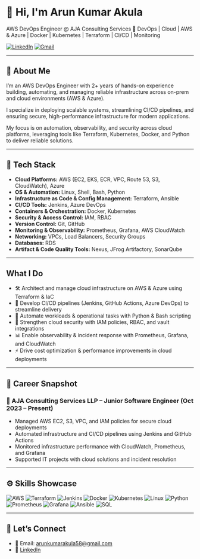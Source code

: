 # 👋 Hi, I'm Arun Kumar Akula
AWS DevOps Engineer @ AJA Consulting Services
🚀 DevOps | Cloud | AWS & Azure | Docker | Kubernetes | Terraform | CI/CD | Monitoring

[![LinkedIn](https://img.shields.io/badge/LinkedIn-Arun-blue?style=for-the-badge&logo=linkedin&logoColor=white)](https://www.linkedin.com/in/arun-kumar-akula)
[![Gmail](https://img.shields.io/badge/Gmail-Arun-red?logo=gmail&style=for-the-badge)](mailto:arunkumarakula58@gmail.com)


---

## 🔹 About Me
I’m an AWS DevOps Engineer with 2+ years of hands-on experience building, automating, and managing reliable infrastructure across on-prem and cloud environments (AWS & Azure).  

I specialize in deploying scalable systems, streamlining CI/CD pipelines, and ensuring secure, high-performance infrastructure for modern applications.  

My focus is on automation, observability, and security across cloud platforms, leveraging tools like Terraform, Kubernetes, Docker, and Python to deliver reliable solutions.

---

## 🧰 Tech Stack
- **Cloud Platforms:** AWS (EC2, EKS, ECR, VPC, Route 53, S3, CloudWatch), Azure  
- **OS & Automation:** Linux, Shell, Bash, Python  
- **Infrastructure as Code & Config Management:** Terraform, Ansible  
- **CI/CD Tools:** Jenkins, Azure DevOps  
- **Containers & Orchestration:** Docker, Kubernetes  
- **Security & Access Control:** IAM, RBAC  
- **Version Control:** Git, GitHub  
- **Monitoring & Observability:** Prometheus, Grafana, AWS CloudWatch  
- **Networking:** VPCs, Load Balancers, Security Groups  
- **Databases:** RDS  
- **Artifact & Code Quality Tools:** Nexus, JFrog Artifactory, SonarQube

---

##  What I Do
- 🛠️ Architect and manage cloud infrastructure on AWS & Azure using Terraform & IaC  
- 🚀 Develop CI/CD pipelines (Jenkins, GitHub Actions, Azure DevOps) to streamline delivery  
- 🤖 Automate workloads & operational tasks with Python & Bash scripting  
- 🔐 Strengthen cloud security with IAM policies, RBAC, and vault integrations  
- 📊 Enable observability & incident response with Prometheus, Grafana, and CloudWatch  
- ⚡ Drive cost optimization & performance improvements in cloud deployments  

---

## 💼 Career Snapshot
### 🏢 AJA Consulting Services LLP – Junior Software Engineer (Oct 2023 – Present)
- Managed AWS EC2, S3, VPC, and IAM policies for secure cloud deployments  
- Automated infrastructure and CI/CD pipelines using Jenkins and GitHub Actions  
- Monitored infrastructure performance with CloudWatch, Prometheus, and Grafana  
- Supported IT projects with cloud solutions and incident resolution  


---

## ⚙️ Skills Showcase
![AWS](https://img.shields.io/badge/AWS-232F3E?style=for-the-badge&logo=amazon-aws&logoColor=white)
![Terraform](https://img.shields.io/badge/Terraform-623CE4?style=for-the-badge&logo=terraform&logoColor=white)
![Jenkins](https://img.shields.io/badge/Jenkins-D24939?style=for-the-badge&logo=jenkins&logoColor=white)
![Docker](https://img.shields.io/badge/Docker-2496ED?style=for-the-badge&logo=docker&logoColor=white)
![Kubernetes](https://img.shields.io/badge/Kubernetes-326CE5?style=for-the-badge&logo=kubernetes&logoColor=white)
![Linux](https://img.shields.io/badge/Linux-FCC624?style=for-the-badge&logo=linux&logoColor=black)
![Python](https://img.shields.io/badge/Python-3776AB?style=for-the-badge&logo=python&logoColor=white)
![Prometheus](https://img.shields.io/badge/Prometheus-E6522C?style=for-the-badge&logo=prometheus&logoColor=white)
![Grafana](https://img.shields.io/badge/Grafana-F46800?style=for-the-badge&logo=grafana&logoColor=white)
![Ansible](https://img.shields.io/badge/Ansible-EE0000?style=for-the-badge&logo=ansible&logoColor=white)
![SQL](https://img.shields.io/badge/SQL-4479A1?style=for-the-badge&logo=postgresql&logoColor=white)

---

## 🔗 Let’s Connect
- 📧 Email: [arunkumarakula58@gmail.com](mailto:arunkumarakula58@gmail.com)  
- 🔗 [LinkedIn](https://www.linkedin.com/in/arunkumarakula)  
